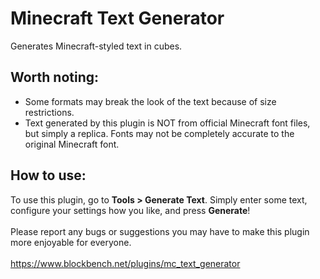# Minecraft Text Generator
Generates Minecraft-styled text in cubes.
## Worth noting:
- Some formats may break the look of the text because of size restrictions.
- Text generated by this plugin is NOT from official Minecraft font files, but simply a replica. Fonts may not be completely accurate to the original Minecraft font.
## How to use:
To use this plugin, go to <b>Tools > Generate Text</b>. Simply enter some text, configure your settings how you like, and press <b>Generate</b>!
<br>
<br>
Please report any bugs or suggestions you may have to make this plugin more enjoyable for everyone.
<br>
<br>
https://www.blockbench.net/plugins/mc_text_generator
